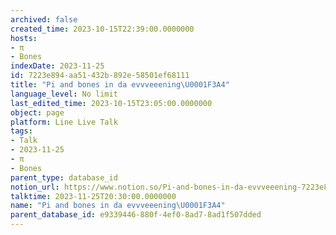 ```yaml
---
archived: false
created_time: 2023-10-15T22:39:00.0000000
hosts:
- π
- Bones
indexDate: 2023-11-25
id: 7223e894-aa51-432b-892e-58501ef68111
title: "Pi and bones in da evvveeening\U0001F3A4"
language_level: No limit
last_edited_time: 2023-10-15T23:05:00.0000000
object: page
platform: Line Live Talk
tags:
- Talk
- 2023-11-25
- π
- Bones
parent_type: database_id
notion_url: https://www.notion.so/Pi-and-bones-in-da-evvveeening-7223e894aa51432b892e58501ef68111
talktime: 2023-11-25T20:30:00.0000000
name: "Pi and bones in da evvveeening\U0001F3A4"
parent_database_id: e9339446-880f-4ef0-8ad7-8ad1f507dded
---
```



   
   
   
   

   
























